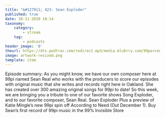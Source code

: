 ```yaml
---
title: "&#127911; 423- Sean Exploder"
published: true
date: 28-11-2020 18:14
taxonomy:
    category:
        - stream
    tag:
        - podcasts
header_image: '0'
theurl: https://dts.podtrac.com/redirect.mp3/media.blubrry.com/99percentinvisible/dovetail.prxu.org/96/62ed447b-7810-4429-ae3d-4e74be467a4d/423_Sean_Exploder_pt01.mp3
image: artwork-resized.png
template: item
--- 
```

Episode summary: As you might know, we have our own composer here at 99pi named Sean Real who works with the producers to score our episodes with original music that she writes and records right here in Oakland. She has created over 300 amazing original songs for 99pi to date! So this week, we are bringing you a tribute to one of our favorite shows Song Exploder, and to our favorite composer, Sean Real. Sean Exploder Plus a preview of Katie Mingle’s new 99pi spin off According to Need (Out December 1). Buy Sean’s first record of 99pi music in the 99% Invisible Store
